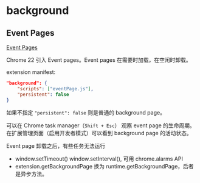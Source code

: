# background

## Event Pages

[Event Pages](https://developer.chrome.com/extensions/event_pages)

Chrome 22 引入 Event pages。Event pages 在需要时加载，在空闲时卸载。

extension manifest:

```json
"background": {
    "scripts": ["eventPage.js"],
    "persistent": false
}
```

如果不指定 `"persistent": false` 则是普通的 background page。

可以在 Chrome task manager（`Shift + Esc`） 观察 event page 的生命周期。在扩展管理页面（启用开发者模式）可以看到 background page 的活动状态。

Event page 卸载之后，有些任务无法运行

- window.setTimeout() window.setInterval(), 可用 chrome.alarms API
- extension.getBackgroundPage 换为 runtime.getBackgroundPage，后者是异步方法。


